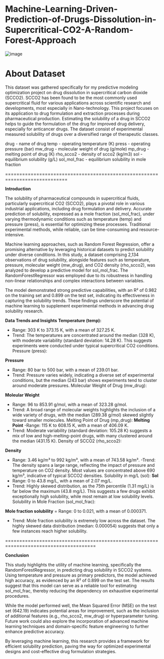 # Machine-Learning-Driven-Prediction-of-Drugs-Dissolution-in-Supercritical-CO2-A-Random-Forest-Approach

![image](https://github.com/user-attachments/assets/1be92c69-e072-4a8b-9936-233590677bdf)



# About Dataset
This dataset was gathered specifically for my predictive modeling optimization project on drug dissolution in supercritical carbon dioxide (SCCO2). SCCO2 has been found to be the most commonly used supercritical fluid for various applications across scientific research and developments, most especially in Nano-technology. This project focuses on its application to drug formulation and extraction processes during pharmaceutical production. Estimating the solubility of a drug in SCCO2 helps to guide the formulation of the drug for improved drug delivery, especially for anticancer drugs. The dataset consist of experimental measured solubility of drugs over a diversified range of therapeutic classes.

drug - name of drug
temp - operating temperature (K)
press - operating pressure (bar)
mw_drug - molecular weight of drug (g/mole)
mp_drug - melting point of drug (K)
rho_scco2 - density of scco2 (kg/m3)
sol - equilibrium solubility (g/L)
sol_mol_frac - equilibrium solubility in mole fraction

============================================================================

**Introduction**

The solubility of pharmaceutical compounds in supercritical fluids, particularly supercritical CO2 (SCCO2), plays a pivotal role in various industrial applications, including drug formulation and delivery. Accurate prediction of solubility, expressed as a mole fraction (sol_mol_frac), under varying thermodynamic conditions such as temperature (temp) and pressure (press), is essential for optimizing these processes. Traditional experimental methods, while reliable, can be time-consuming and resource-intensive.

Machine learning approaches, such as Random Forest Regression, offer a promising alternative by leveraging historical datasets to predict solubility under diverse conditions. In this study, a dataset comprising 2,134 observations of drug solubility, alongside features such as temperature, pressure, molecular weight (mw_drug), and CO2 density (rho_scco2), was analyzed to develop a predictive model for sol_mol_frac. The RandomForestRegressor was employed due to its robustness in handling non-linear relationships and complex interactions between variables.

The model demonstrated strong predictive capabilities, with an R² of 0.982 on the training set and 0.899 on the test set, indicating its effectiveness in capturing the solubility trends. These findings underscore the potential of machine learning to supplement experimental methods in advancing drug solubility research.

**Data Trends and Insights**
**Temperature (temp):**

- Range: 303 K to 373.15 K, with a mean of 327.25 K.
- Trend:
The temperatures are concentrated around the median (328 K), with moderate variability (standard deviation: 14.28 K). This suggests experiments were conducted under typical supercritical CO2 conditions.
Pressure (press):

**Pressure**
- Range: 80 bar to 500 bar, with a mean of 239.01 bar.
- Trend:
Pressure varies widely, indicating a diverse set of experimental conditions, but the median (243 bar) shows experiments tend to cluster around moderate pressures.
Molecular Weight of Drug (mw_drug):

**Moleular Weight**
- Range: 96 to 853.91 g/mol, with a mean of 323.28 g/mol.
- Trend: 
A broad range of molecular weights highlights the inclusion of a wide variety of drugs, with the median (289.38 g/mol) skewed slightly toward smaller molecules.
Melting Point of Drug (mp_drug):
**Melting Point**
-Range: 115 K to 608.15 K, with a mean of 406.09 K.
- Trend:
Moderate variability (standard deviation: 105.28 K) suggests a mix of low and high-melting-point drugs, with many clustered around the median (431.15 K).
Density of SCCO2 (rho_scco2):

**Density**
- Range: 3.46 kg/m³ to 992 kg/m³, with a mean of 743.58 kg/m³.
-Trend:
The density spans a large range, reflecting the impact of pressure and temperature on CO2 density. Most values are concentrated above 690 kg/m³, indicative of typical SCCO2 densities.
Solubility in mg/L (sol):
**Sol**
- Range: 0 to 43.8 mg/L, with a mean of 2.07 mg/L.
- Trend:
Highly skewed distribution, as the 75th percentile (1.31 mg/L) is far below the maximum (43.8 mg/L). This suggests a few drugs exhibit exceptionally high solubility, while most remain at low solubility levels.
Solubility in Mole Fraction (sol_mol_frac):

**Mole fraction solubility**
= Range: 0 to 0.021, with a mean of 0.000371.
- Trend: 
Mole fraction solubility is extremely low across the dataset. The highly skewed data distribution (median: 0.000054) suggests that only a few instances reach higher solubility.

======================================================================================


**Conclusion**

This study highlights the utility of machine learning, specifically the RandomForestRegressor, in predicting drug solubility in SCCO2 systems. Using temperature and pressure as primary predictors, the model achieved high accuracy, as evidenced by an R² of 0.899 on the test set. The results suggest that this model can serve as a reliable tool for estimating sol_mol_frac, thereby reducing the dependency on exhaustive experimental procedures.

While the model performed well, the Mean Squared Error (MSE) on the test set (642.19) indicates potential areas for improvement, such as the inclusion of additional features (e.g., rho_scco2, mw_drug) or hyperparameter tuning. Future work could also explore the incorporation of advanced machine learning techniques and domain-specific feature engineering to further enhance predictive accuracy.

By leveraging machine learning, this research provides a framework for efficient solubility prediction, paving the way for optimized experimental designs and cost-effective drug formulation strategies.


